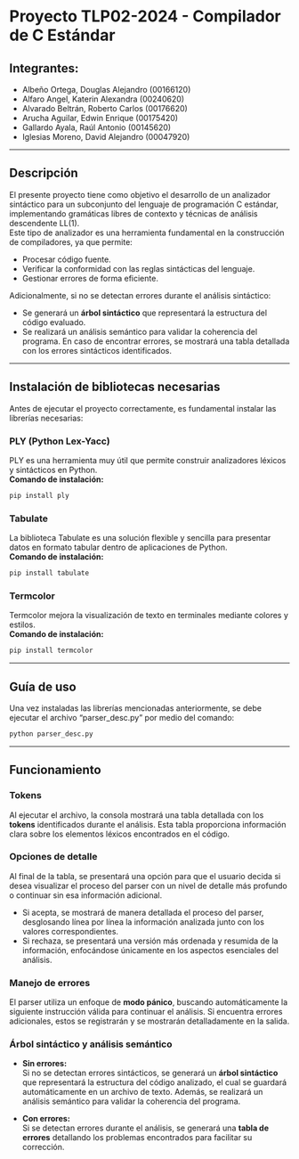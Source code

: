 # Proyecto TLP02-2024 - Compilador de C Estándar

## Integrantes:

- Albeño Ortega, Douglas Alejandro (00166120)
- Alfaro Angel, Katerin Alexandra (00240620)
- Alvarado Beltrán, Roberto Carlos (00176620)
- Arucha Aguilar, Edwin Enrique (00175420)
- Gallardo Ayala, Raúl Antonio (00145620)
- Iglesias Moreno, David Alejandro (00047920)

---

## Descripción

El presente proyecto tiene como objetivo el desarrollo de un analizador sintáctico para un subconjunto del lenguaje de programación C estándar, implementando gramáticas libres de contexto y técnicas de análisis descendente LL(1).  
Este tipo de analizador es una herramienta fundamental en la construcción de compiladores, ya que permite:

- Procesar código fuente.
- Verificar la conformidad con las reglas sintácticas del lenguaje.
- Gestionar errores de forma eficiente.

Adicionalmente, si no se detectan errores durante el análisis sintáctico:
- Se generará un **árbol sintáctico** que representará la estructura del código evaluado.
- Se realizará un análisis semántico para validar la coherencia del programa.
En caso de encontrar errores, se mostrará una tabla detallada con los errores sintácticos identificados.

---

## Instalación de bibliotecas necesarias

Antes de ejecutar el proyecto correctamente, es fundamental instalar las librerías necesarias:

### PLY (Python Lex-Yacc)  
PLY es una herramienta muy útil que permite construir analizadores léxicos y sintácticos en Python.  
**Comando de instalación:**  
```bash
pip install ply
```

### Tabulate  
La biblioteca Tabulate es una solución flexible y sencilla para presentar datos en formato tabular dentro de aplicaciones de Python.  
**Comando de instalación:**  
```bash
pip install tabulate
```

### Termcolor  
Termcolor mejora la visualización de texto en terminales mediante colores y estilos.  
**Comando de instalación:**  
```bash
pip install termcolor
```

---

## Guía de uso

Una vez instaladas las librerías mencionadas anteriormente, se debe ejecutar el archivo “parser_desc.py” por medio del comando:  
```bash
python parser_desc.py
```

---

## Funcionamiento

### Tokens
Al ejecutar el archivo, la consola mostrará una tabla detallada con los **tokens** identificados durante el análisis. Esta tabla proporciona información clara sobre los elementos léxicos encontrados en el código.

### Opciones de detalle
Al final de la tabla, se presentará una opción para que el usuario decida si desea visualizar el proceso del parser con un nivel de detalle más profundo o continuar sin esa información adicional.

- Si acepta, se mostrará de manera detallada el proceso del parser, desglosando línea por línea la información analizada junto con los valores correspondientes.
- Si rechaza, se presentará una versión más ordenada y resumida de la información, enfocándose únicamente en los aspectos esenciales del análisis.

### Manejo de errores
El parser utiliza un enfoque de **modo pánico**, buscando automáticamente la siguiente instrucción válida para continuar el análisis. Si encuentra errores adicionales, estos se registrarán y se mostrarán detalladamente en la salida.

### Árbol sintáctico y análisis semántico
- **Sin errores:**  
  Si no se detectan errores sintácticos, se generará un **árbol sintáctico** que representará la estructura del código analizado, el cual se guardará automáticamente en un archivo de texto. Además, se realizará un análisis semántico para validar la coherencia del programa.
  
- **Con errores:**  
  Si se detectan errores durante el análisis, se generará una **tabla de errores** detallando los problemas encontrados para facilitar su corrección. 


